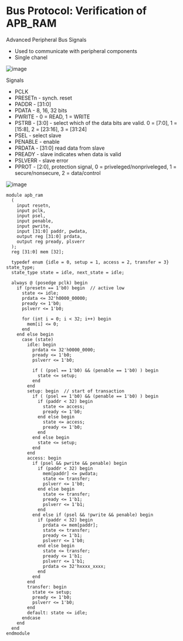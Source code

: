 # Bus Protocol: Verification of APB_RAM

Advanced Peripheral Bus Signals
- Used to communicate with peripheral components
- Single chanel

![image](https://github.com/coolnikitav/coding-lessons/assets/30304422/d613b276-df7d-4fe0-81a6-d80b089cd427)

Signals
- PCLK
- PRESETn - synch. reset
- PADDR - [31:0]
- PDATA - 8, 16, 32 bits
- PWRITE - 0 = READ, 1 = WRITE
- PSTRB - [3:0] - select which of the data bits are valid. 0 = [7:0], 1 = [15:8], 2 = [23:16], 3 = [31:24]
- PSEL - select slave
- PENABLE - enable
- PRDATA - [31:0] read data from slave
- PREADY - slave indicates when data is valid
- PSLVERR - slave error
- PPROT - [2:0], protection signal, 0 = priveleged/nonpriveleged, 1 = secure/nonsecure, 2 = data/control

![image](https://github.com/coolnikitav/coding-lessons/assets/30304422/71ad7e20-ba9b-4895-a1a2-396cfc6ba6f6)

```
module apb_ram
  (
    input resetn,
    input pclk,
    input psel,
    input penable,
    input pwrite,
    input [31:0] paddr, pwdata,
    output reg [31:0] prdata,
    output reg pready, plsverr
  );
  reg [31:0] mem [32];
  
  typedef enum {idle = 0, setup = 1, access = 2, transfer = 3} state_type;
  state_type state = idle, next_state = idle;
  
  always @ (posedge pclk) begin
    if (presetn == 1'b0) begin  // active low
      state <= idle;
      prdata <= 32'h0000_00000;
      pready <= 1'b0;
      pslverr <= 1'b0;
      
      for (int i = 0; i < 32; i++) begin
        mem[i] <= 0;
      end
    end else begin
      case (state)
        idle: begin
          prdata <= 32'h0000_0000;
          pready <= 1'b0;
          pslverr <= 1'b0;
          
          if ( (psel == 1'b0) && (penable == 1'b0) ) begin
            state <= setup;
          end
        end
        setup: begin  // start of transaction
          if ( (psel == 1'b0) && (penable == 1'b0) ) begin
            if (paddr < 32) begin
              state <= access;
              pready <= 1'b0;
            end else begin
              state <= access;
              pready <= 1'b0;
            end
          end else begin
            state <= setup;
          end
        end
        access: begin
          if (psel && pwrite && penable) begin
            if (paddr < 32) begin
              mem[paddr] <= pwdata;
              state <= transfer;
              pslverr <= 1'b0;
            end else begin
              state <= transfer;
              pready <= 1'b1;
              pslverr <= 1'b1;
            end
          end else if (psel && !pwrite && penable) begin
            if (paddr < 32) begin
              prdata <= mem[paddr];
              state <= transfer;
              pready <= 1'b1;
              pslverr <= 1'b0;
            end else begin
              state <= transfer;
              pready <= 1'b1;
              pslverr <= 1'b1;
              prdata <= 32'hxxxx_xxxx;
            end
          end
        end
        transfer: begin
          state <= setup;
          pready <= 1'b0;
          pslverr <= 1'b0;
        end
        default: state <= idle;        
      endcase
    end
  end
endmodule
```
